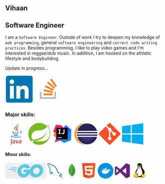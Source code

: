 ## Vihaan
## Software Engineer

I am a ```Software Engineer```. Outside of work I try to deepen my knowledge of ```web programming```, general ```software engineering``` and ```correct code writing practices```. Besides programming, I like to play video games and I'm interested in reggae/dub music. In addition, I am hooked on the athletic lifestyle and bodybuilding.

Update in progress...

<a href="https://www.linkedin.com/in/lukaszbiel/"><img src="/img/linkedin.svg" height="90"></a>  <a href="https://stackoverflow.com/users/8115355/travelervihaan/"><img src="/img/stackoverflow.png" height="90"></a>

### Major skills:
<img src="/img/java.svg" height="70">  <img src="/img/spring.svg" height="70">  <img src="/img/intellij.webp" height="70">  <img src="/img/eclipse.svg" height="70">  <img src="/img/git.svg" height="70">  <img src="/img/windows.svg" height="70">

#### Minor skills:
<img src="/img/go.png" height="50">  <img src="/img/mysql.svg" height="50">  <img src="/img/mongodb.svg" height="50"> <img src="/img/html5.svg" height="50">  <img src="/img/docker.svg" height="50">  <img src="/img/visualstudio.svg" height="50">  <img src="/img/linux.svg" height="50">

